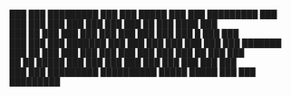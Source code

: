  ███        ███ █████████ ███            ███        █████      ███       ███ █████████
 ███        ███ ███       ███         ███   ███   ███    ███   ██ ███   ████ ███      
 ███   ██   ███ ███       ███        ███        ███        ███ ███ ███ █ ███ ███      
 ███  ███   ███ ███████   ███        ███        ███        ███ ███  ███  ███ ███████  
 ███ ██ ███ ███ ███       ███        ███        ███        ███ ███   ██  ███ ███      
 ██ ██    █████ ███       ███         ███   ███   ███     ███  ███       ███ ███      
 ███        ███ █████████ ██████████    █████       █████      ███       ███ █████████
                                                                                      
